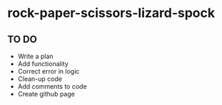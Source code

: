 # rock-paper-scissors-lizard-spock

## TO DO

* Write a plan  
* Add functionality  
* Correct error in logic  
* Clean-up code  
* Add comments to code  
* Create github page